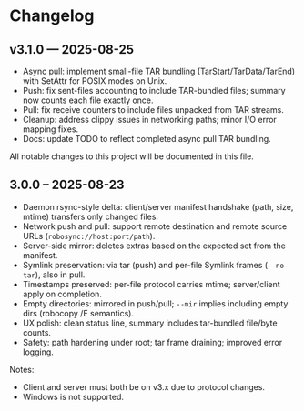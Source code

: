 # Changelog

## v3.1.0 — 2025-08-25
- Async pull: implement small-file TAR bundling (TarStart/TarData/TarEnd) with SetAttr for POSIX modes on Unix.
- Push: fix sent-files accounting to include TAR-bundled files; summary now counts each file exactly once.
- Pull: fix receive counters to include files unpacked from TAR streams.
- Cleanup: address clippy issues in networking paths; minor I/O error mapping fixes.
- Docs: update TODO to reflect completed async pull TAR bundling.

All notable changes to this project will be documented in this file.

## 3.0.0 – 2025-08-23

- Daemon rsync-style delta: client/server manifest handshake (path, size, mtime) transfers only changed files.
- Network push and pull: support remote destination and remote source URLs (`robosync://host:port/path`).
- Server-side mirror: deletes extras based on the expected set from the manifest.
- Symlink preservation: via tar (push) and per-file Symlink frames (`--no-tar`), also in pull.
- Timestamps preserved: per-file protocol carries mtime; server/client apply on completion.
- Empty directories: mirrored in push/pull; `--mir` implies including empty dirs (robocopy /E semantics).
- UX polish: clean status line, summary includes tar-bundled file/byte counts.
- Safety: path hardening under root; tar frame draining; improved error logging.

Notes:
- Client and server must both be on v3.x due to protocol changes.
- Windows is not supported.
